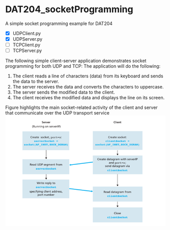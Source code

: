 # DAT204_socketProgramming
A simple socket programming example for DAT204

- [x] UDPClient.py
- [x] UDPServer.py
- [ ] TCPClient.py
- [ ] TCPServer.py

The following simple client-server application demonstrates socket programming for both UDP and TCP:
The application will do the following:
1. The client reads a line of characters (data) from its keyboard and sends the data
to the server.
2. The server receives the data and converts the characters to uppercase.
3. The server sends the modified data to the client.
4. The client receives the modified data and displays the line on its screen.

Figure highlights the main socket-related activity of the client and server that communicate over the UDP transport service
![The client-server application using UDP](socket_programming.PNG)
